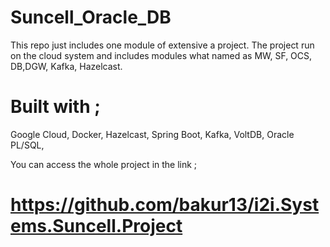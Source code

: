 # Suncell_Oracle_DB

This repo just includes one module of extensive a project. 
The project run on the cloud system and includes modules what named as MW, SF, OCS, DB,DGW, Kafka, Hazelcast.

# Built with ; 
Google Cloud,
Docker,
Hazelcast,
Spring Boot,
Kafka,
VoltDB,
Oracle PL/SQL,

You can access the whole project in the link ;

# https://github.com/bakur13/i2i.Systems.Suncell.Project
